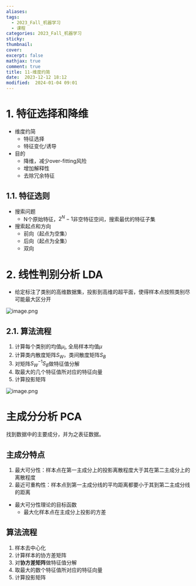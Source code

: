 ```yaml
---
aliases: 
tags:
  - 2023_Fall_机器学习
  - 课程
categories: 2023_Fall_机器学习
sticky:
thumbnail:
cover: 
excerpt: false
mathjax: true
comment: true
title: 11-维度约简
date:  2023-12-12 18:12
modified:  2024-01-04 09:01
---
```


# 1. 特征选择和降维

- 维度约简
	- 特征选择
	- 特征变化/诱导
- 目的
	- 降维，减少over-fitting风险
	- 增加解释性
	- 去除冗余特征

## 1.1. 特征选则

- 搜索问题
	- N个原始特征，$2^{N}-1$非空特征空间，搜索最优的特征子集
- 搜索起点和方向
	- 前向（起点为空集）
	- 后向（起点为全集）
	- 双向

# 2. 线性判别分析 LDA

- 给定标注了类别的高维数据集，投影到高维的超平面，使得样本点按照类别尽可能最大区分开

![image.png](https://chillcharlie-img.oss-cn-hangzhou.aliyuncs.com/image%2F2023%2F12%2F12%2F19-00-19-ce756b9b3984654e5776c026b3eff5c2-20231212190017-65425d.png)

## 2.1. 算法流程

1. 计算每个类别的均值$\mu_{i}$, 全局样本均值$\mu$  
2. 计算类内散度矩阵$S_W$，类间散度矩阵$S_B$  
3. 对矩阵$S_{W}^{-1}S_B$做特征值分解  
4. 取最大的几个特征值所对应的特征向量  
5. 计算投影矩阵

![image.png](https://chillcharlie-img.oss-cn-hangzhou.aliyuncs.com/image%2F2024%2F01%2F04%2F09-13-00-c9e519e8f613c18c498a4c9246fefdbf-20240104091259-16d2c2.png)

# 主成分分析 PCA

找到数据中的主要成分，并为之表征数据。

## 主成分特点

1. 最大可分性：样本点在第一主成分上的投影离散程度大于其在第二主成分上的离散程度
2. 最近可重构性：样本点到第一主成分线的平均距离都要小于其到第二主成分线的距离

- 最大可分性理论的目标函数
	- 最大化样本点在主成分上投影的方差

## 算法流程

1. 样本去中心化
2. 计算样本的协方差矩阵
3. 对**协方差矩阵**做特征值分解
4. 取最大的数个特征值所对应的特征向量
5. 计算投影矩阵
